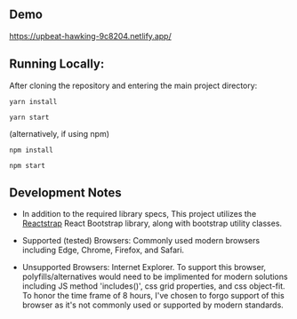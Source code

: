 ## Demo

https://upbeat-hawking-9c8204.netlify.app/

## Running Locally:
After cloning the repository and entering the main project directory: 

    yarn install

    yarn start

(alternatively, if using npm)

    npm install

    npm start

## Development Notes

 - In addition to the required library specs, This project utilizes the
   [Reactstrap](https://reactstrap.github.io/) React Bootstrap library,
   along with bootstrap utility classes.
  
 - Supported (tested) Browsers: Commonly used modern browsers including Edge, Chrome, Firefox, and Safari.
 
 - Unsupported Browsers: Internet Explorer. To support this browser, polyfills/alternatives would need to be implimented for modern solutions including JS method 'includes()', css grid properties, and css object-fit. To honor the time frame of 8 hours, I've chosen to forgo support of this browser as it's not commonly used or supported by modern standards. 
